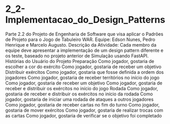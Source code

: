 # 2_2-Implementacao_do_Design_Patterns
 Parte 2.2 do Projeto de Engenharia de Software que visa aplicar o Padrões de Projeto para o Jogo de Tabuleiro WAR.
 Equipe: Edson Nunes, Pedro Henrique e Marcelo Augusto.
Descrição da Atividade: Cada membro da equipe deve apresentar a implementação de um design pattern diferente e os teste, baseado no projeto anterior de Simulação usando FastAPI.
 Histórias do Usuário do Projeto
 Preparação
Como jogador, gostaria de escolher a cor do exército
Como jogador, gostaria de receber um objetivo
Distribuir exércitos
Como jogador, gostaria que fosse definida a ordem dos jogadores
Como jogador, gostaria de receber territórios no início do jogo
Como jogador, gostaria de receber um objetivo
Como jogador, gostaria de receber e distribuir os exércitos no início do jogo
Rodada
Como jogador, gostaria de receber e distribuir os exércitos no início da rodada
Como jogador, gostaria de iniciar uma rodada de ataques a outros jogadores
Como jogador, gostaria de receber cartas no fim do turno
Como jogador, gostaria de mover exércitos
Como jogador, gostaria de realizar trocas com as cartas
Como jogador, gostaria de verificar se o objetivo foi completado
